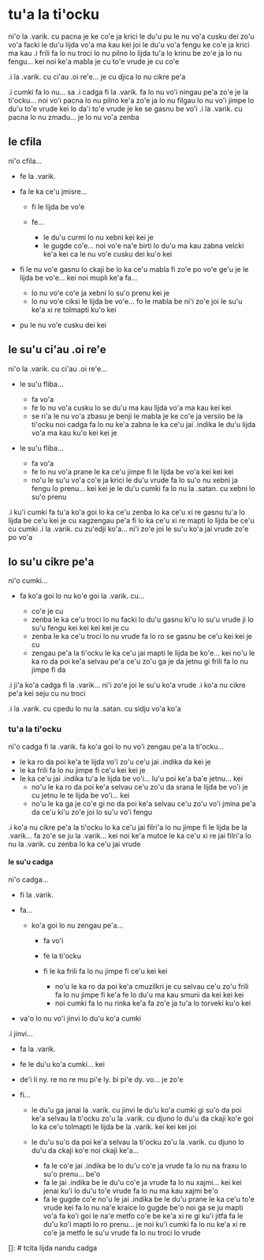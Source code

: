 # tu'a la ti'ocku
ni'o la .varik. cu pacna je ke co'e ja krici le du'u pu le nu vo'a cusku dei zo'u vo'a facki le du'u lijda vo'a ma kau kei joi le du'u vo'a fengu ke co'e ja krici ma kau
.i frili fa lo nu troci lo nu pilno lo lijda tu'a lo krinu be zo'e ja lo nu fengu... kei noi ke'a mabla je cu to'e vrude je cu co'e

.i la .varik. cu ci'au .oi re'e... je cu djica lo nu cikre pe'a

.i cumki fa lo nu... sa .i cadga fi la .varik. fa lo nu vo'i ningau pe'a zo'e je la ti'ocku... noi vo'i pacna lo nu pilno ke'a zo'e ja lo nu filgau lo nu vo'i jimpe lo du'u to'e vrude kei lo da'i to'e vrude je ke se gasnu be vo'i  .i la .varik. cu pacna lo nu zmadu... je lo nu vo'a zenba

## le cfila
ni'o cfila...

* fe la .varik.
* fa le ka ce'u jmisre...

    * fi le lijda be vo'e
    * fe...

      * le du'u curmi lo nu xebni kei kei je
      * le gugde co'e... noi vo'e na'e birti lo du'u ma kau zabna velcki ke'a kei ca le nu vo'e cusku dei ku'o kei

* fi le nu vo'e gasnu lo ckaji be lo ka ce'u mabla fi zo'e po vo'e ge'u je le lijda be vo'e... kei noi mupli ke'a fa...

  * lo nu vo'e co'e ja xebni lo su'o prenu kei je
  * lo nu vo'e ciksi le lijda be vo'e... fo le mabla be ni'i zo'e joi le su'u ke'a xi re tolmapti ku'o kei

* pu le nu vo'e cusku dei kei

## le su'u ci'au .oi re'e
ni'o la .varik. cu ci'au .oi re'e...

* le su'u fliba...

  * fa vo'a
  * fe lo nu vo'a cusku lo se du'u ma kau lijda vo'a ma kau kei kei
  * se ri'a le nu vo'a zbasu je benji le mabla je ke co'e ja versiio be la ti'ocku noi cadga fa lo nu ke'a zabna le ka ce'u jai .indika le du'u lijda vo'a ma kau ku'o kei kei je

* le su'u fliba...

  * fa vo'a
  * fe lo nu vo'a prane le ka ce'u jimpe fi le lijda be vo'a kei kei kei
  * no'u le su'u vo'a co'e ja krici le du'u vrude fa lo su'o nu xebni ja fengu lo prenu... kei kei je le du'u cumki fa lo nu la .satan. cu xebni lo su'o prenu

.i ku'i cumki fa tu'a ko'a goi lo ka ce'u zenba lo ka ce'u xi re gasnu tu'a lo lijda be ce'u kei je cu xagzengau pe'a fi lo ka ce'u xi re mapti lo lijda be ce'u cu cumki  .i la .varik. cu zu'edji ko'a... ni'i zo'e joi le su'u ko'a jai vrude zo'e po vo'a

## lo su'u cikre pe'a
ni'o cumki...

* fa ko'a goi lo nu ko'e goi la .varik. cu...

  * co'e je cu
  * zenba le ka ce'u troci lo nu facki lo du'u gasnu ki'u lo su'u vrude ji lo su'u fengu kei kei kei kei je cu
  * zenba le ka ce'u troci lo nu vrude fa lo ro se gasnu be ce'u kei kei je cu
  * zengau pe'a la ti'ocku le ka ce'u jai mapti le lijda be ko'e... kei no'u le ka ro da poi ke'a selvau pe'a ce'u zo'u ga je da jetnu gi frili fa lo nu jimpe fi da

.i ji'a ko'a cadga fi la .varik... ni'i zo'e joi le su'u ko'a vrude  .i ko'a nu cikre pe'a kei seju cu nu troci

.i la .varik. cu cpedu lo nu la .satan. cu sidju vo'a ko'a

### tu'a la ti'ocku
ni'o cadga fi la .varik. fa ko'a goi lo nu vo'i zengau pe'a la ti'ocku...

* le ka ro da poi ke'a te lijda vo'i zo'u ce'u jai .indika da kei je
* le ka frili fa lo nu jimpe fi ce'u kei kei je
* le ka ce'u jai .indika tu'a le lijda be vo'i... lu'u poi ke'a ba'e jetnu... kei
  * no'u le ka ro da poi ke'a selvau ce'u zo'u da srana le lijda be vo'i je cu jetnu le te lijda be vo'i... kei
  * no'u le ka ga je co'e gi no da poi ke'a selvau ce'u zo'u vo'i jmina pe'a da ce'u ki'u zo'e joi lo su'u vo'i fengu

.i ko'a nu cikre pe'a la ti'ocku lo ka ce'u jai filri'a lo nu jimpe fi le lijda be la .varik... fa zo'e se ju la .varik... kei noi ke'a mutce le ka ce'u xi re jai filri'a lo nu la .varik. cu zenba lo ka ce'u jai vrude

#### le su'u cadga
ni'o cadga...

* fi la .varik.
* fa...

  * ko'a goi lo nu zengau pe'a...

    * fa vo'i
    * fe la ti'ocku
    * fi le ka frili fa lo nu jimpe fi ce'u kei kei

      * no'u le ka ro da poi ke'a cmuzilkri je cu selvau ce'u zo'u frili fa lo nu jimpe fi ke'a fe lo du'u ma kau smuni da kei kei kei
      * noi cumki fa lo nu rinka ke'a fa zo'e ja tu'a lo torveki ku'o kei

* va'o lo nu vo'i jinvi lo du'u ko'a cumki

.i jinvi...

* fa la .varik.
* fe le du'u ko'a cumki... kei
* de'i li ny. re no re mu pi'e ly. bi pi'e dy. vo... je zo'e
* fi...

  * le du'u ga janai la .varik. cu jinvi le du'u ko'a cumki gi su'o da poi ke'a selvau la ti'ocku zo'u la .varik. cu djuno lo du'u da ckaji ko'e goi lo ka ce'u tolmapti le lijda be la .varik. kei kei kei joi
  * le du'u su'o da poi ke'a selvau la ti'ocku zo'u la .varik. cu djuno lo du'u da ckaji ko'e noi ckaji ke'a...

    * fa le co'e jai .indika be lo du'u co'e ja vrude fa lo nu na fraxu lo su'o prenu... be'o
    * fa le jai .indika be le du'u co'e ja vrude fa lo nu xajmi... kei kei jenai ku'i lo du'u to'e vrude fa lo nu ma kau xajmi be'o
    * fa le gugde co'e no'u le jai .indika be le du'u prane le ka ce'u to'e vrude kei fa lo nu na'e kraice lo gugde be'o noi ga se ju mapti vo'a fa ko'i goi le na'e metfo co'e be ke'a xi re gi ku'i jitfa fa le du'u ko'i mapti lo ro prenu... je noi ku'i cumki fa lo nu ke'a xi re co'e ja metfo le su'u vrude fa lo nu troci lo vrude

[]: # tcita lijda nandu cadga
